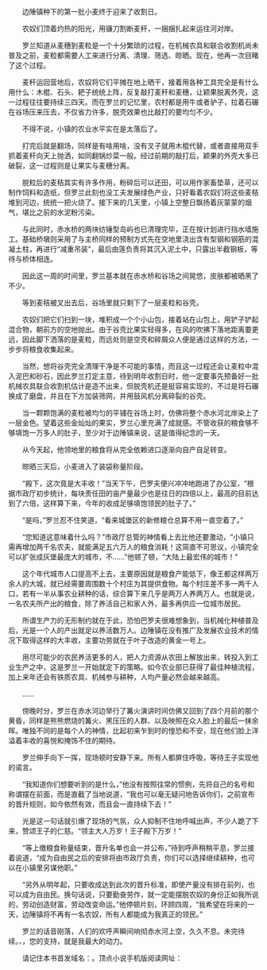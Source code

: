 　　边陲镇种下的第一批小麦终于迎来了收割日。

　　农奴们顶着灼热的阳光，用镰刀割断麦秆，一捆捆扎起来运往河对岸。

　　罗兰知道从麦穗到麦粒是一个十分繁琐的过程，在机械农具和联合收割机尚未普及之前，麦粒都需要人工来进行分离、清理、筛选、晾晒。现在，他再一次目睹了这个过程。

　　麦秆运回营地后，农奴将它们平摊在地上晒干，接着用各种工具完全是有什么用什么：木棍、石头、耙子统统上阵，反复敲打麦秆和麦穗，让颖果脱离外壳，这一过程往往要持续三四天。而在罗兰的记忆里，农村都是用牛或者驴子，拉着石碾在谷场压来压去，不仅省力许多，脱壳效果也比敲打的要均匀不少。

　　不得不说，小镇的农业水平实在是太落后了。

　　打完后就是翻场，同样是有啥用啥，没有叉子就用木棍代替，或者直接用双手抓着麦秆向天上抛洒，如同翻锅炒菜一般。经过前期的敲打后，颖果的外壳大多已破裂，这一过程则是让果实与麦穗分离。

　　脱粒后的麦秸其实有许多作用，粉碎后可以还田，可以用作家畜垫草，还可以制作饲料和造纸，但罗兰此刻也没工夫发展绿色产业，只好看着农奴们将这些麦秸堆到河边，统统一把火烧了。接下来的几天里，小镇上空整日飘扬着灰蒙蒙的烟气，堪比之前的水泥粉污染。

　　与此同时，赤水桥的两块纺锤型岛屿也已清理完毕，正在按计划进行挡水墙施工。基础桥墩则采用了与主桥同样的预制方式先在空地里浇出含有型钢和钢筋的混凝土柱，再进行“减重吊装”，最后由莲负责将其沉入泥土中，只露出半截钢板，等待与桥体相连。

　　因此这一周的时间里，罗兰基本就在赤水桥和谷场之间晃悠，皮肤都被晒黑了不少。

　　等到麦秸被叉出去后，谷场里就只剩下了一层麦粒和谷壳。

　　农奴们把它们扫到一块，堆积成一个个小山包，接着站在山包上，用铲子铲起混合物，朝前方的空地抛出。由于谷壳比果实轻得多，在风的吹拂下落地距离要更远，因此脚下洒落的是麦粒，而远处则是空壳和碎屑众人便是通过这样的方法，一步步将粮食收集起来。

　　当然，想将谷壳完全清理干净是不可能的事情，而且这一过程还会让麦粒中混入泥巴和砂石，因此罗兰打定主意，待到明年收割日时，他一定要事先预备好一批机械农具联合收割机估计是造不出来，但脱壳机还是挺容易实现的，不过是将石碾换成了磨盘，并且在下方加装筛网，并用鼓风机分离碎裂的谷壳。

　　当一颗颗饱满的麦粒被均匀的平铺在谷场上时，仿佛将整个赤水河北岸染上了一层金色。望着这些金灿灿的果实，罗兰心里充满了成就感。不管收获的粮食够不够填饱一万多人的肚子，至少对于边陲镇来说，这是值得纪念的一天。

　　从今天起，他领地里的粮食将从完全依赖进口逐渐向自产自足转变。

　　晾晒三天后，小麦进入了装袋称量阶段。

　　“殿下，这次竟是大丰收！”当天下午，巴罗夫便兴冲冲地跑进了办公室，“根据市政厅初步统计，每块责任田的亩产量最少也是往日的四倍以上，最高的目前达到了六倍，这样算下来，今年的收成足够填饱领民的肚子了。”

　　“是吗，”罗兰忍不住笑道，“看来城堡区的新修粮仓总算不用一直空着了。”

　　“您知道这意味着什么吗？”市政厅总管的神情看上去比他还要激动，“小镇只需再增加两千名农夫，就能满足五六万人的粮食消耗！这简直不可思议，小镇完全可以扩张成灰堡最庞大的城市，不……”他顿了顿，“大陆上最宏伟的城市！”

　　这个年代城市人口提高不上去，主要原因就是粮食产能低下，像王都这样两万余人的大城，就已经需要周围数十个村庄为其提供食物。每个村庄差不多一两千人口，若有一半从事农业耕种的话，综合算下来几乎是两万人养两万人。也就是说，一名农夫所产出的粮食，除了养活自己和家人外，最多再供应一位城市居民。

　　所谓生产力的无形制约就在于此，恐怕巴罗夫很难想象到，当机械化种植普及后，光是一个人的产出就足以养活数万人。边陲镇在没有推广及发展农业技术的情况下取得这样的大丰收，主要功劳就在于叶子改造的黄金一号上。

　　用尽可能少的农民养活更多的人，把人力资源从农田上解放出来，转投入到工业生产之中，这是罗兰一开始就定下的策略。如今农业部已获得了最佳种植流程，加上来年还会有铁质农具、机械参与耕种，人均产量必然会越来越高。

　　……

　　傍晚时分，罗兰在赤水河边举行了篝火演讲时间仿佛又回到了四个月前的那个黄昏，同样是熊熊燃烧的篝火、黑压压的人群、以及映照在众人脸上的最后一抹余晖。唯独不同的是每个人的神情，比起初来乍到时的惶恐和不安，现在他们脸上洋溢着丰收的喜悦和掩饰不住的期待。

　　罗兰伸手向下一挥，现场顿时安静下来。所有人都屏住呼吸，等待王子实现他的诺言。

　　“我知道你们想要听到的是什么，”他没有按照往常的惯例，先将自己的名号和称谓摆在前面，而是直截了当地说道，“我也可以毫无疑问地告诉你们，之前宣布的晋升规则，如今依然有效，而且会一直持续下去！”

　　光是这一句话就引爆了现场的气氛，众人抑制不住地呼喊出声，不少人跪了下来，赞颂王子的仁慈。“领主大人万岁！王子殿下万岁！”

　　“等上缴粮食称量结束，晋升名单也会一并公布，”待到呼声稍稍平息，罗兰接着说道，“成为自由民之后的安排将由市政厅负责，你们可以选择继续耕种，也可以在小镇里另谋他职。”

　　“另外从明年起，只要收成达到此次的晋升标准，即使产量没有排在前列，也可以成为自由民。换句话说，只要勤奋劳作，就一定能摆脱农奴的身份正如我所说的，劳动创造财富，劳动改变命运。”他停顿片刻，环顾四周，“我希望在将来的一天，边陲镇将不再有一名农奴，所有人都能成为我真正的领民。”

　　罗兰的话音刚落，人们的欢呼声瞬间响彻赤水河上空，久久不息。未完待续。、，您的支持，就是我最大的动力。

　　请记住本书首发域名：。顶点小说手机版阅读网址：
